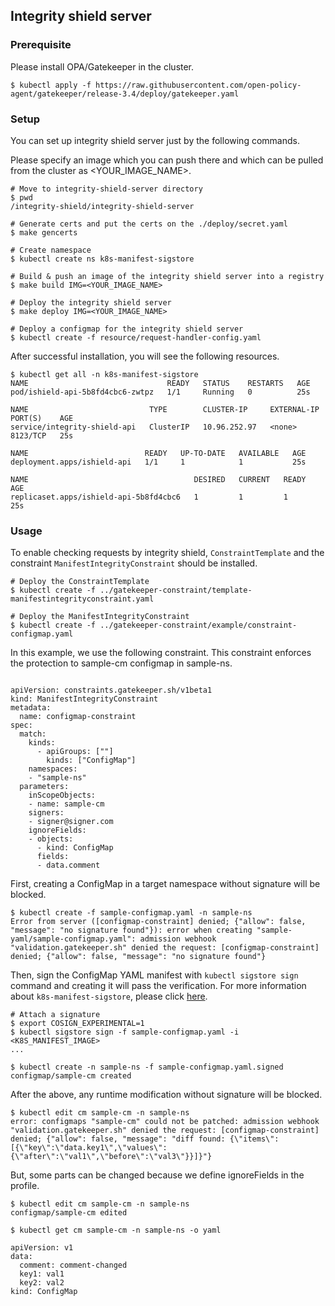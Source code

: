 ## Integrity shield server

### Prerequisite
Please install OPA/Gatekeeper in the cluster.
```
$ kubectl apply -f https://raw.githubusercontent.com/open-policy-agent/gatekeeper/release-3.4/deploy/gatekeeper.yaml
```

### Setup
You can set up integrity shield server just by the following commands.

Please specify an image which you can push there and which can be pulled from the cluster as <YOUR_IMAGE_NAME>.

```
# Move to integrity-shield-server directory
$ pwd 
/integrity-shield/integrity-shield-server

# Generate certs and put the certs on the ./deploy/secret.yaml 
$ make gencerts

# Create namespace
$ kubectl create ns k8s-manifest-sigstore

# Build & push an image of the integrity shield server into a registry
$ make build IMG=<YOUR_IMAGE_NAME>

# Deploy the integrity shield server
$ make deploy IMG=<YOUR_IMAGE_NAME>

# Deploy a configmap for the integrity shield server
$ kubectl create -f resource/request-handler-config.yaml
```

After successful installation, you will see the following resources.
```
$ kubectl get all -n k8s-manifest-sigstore
NAME                               READY   STATUS    RESTARTS   AGE
pod/ishield-api-5b8fd4cbc6-zwtpz   1/1     Running   0          25s

NAME                           TYPE        CLUSTER-IP     EXTERNAL-IP   PORT(S)    AGE
service/integrity-shield-api   ClusterIP   10.96.252.97   <none>        8123/TCP   25s

NAME                          READY   UP-TO-DATE   AVAILABLE   AGE
deployment.apps/ishield-api   1/1     1            1           25s

NAME                                     DESIRED   CURRENT   READY   AGE
replicaset.apps/ishield-api-5b8fd4cbc6   1         1         1       25s
```

### Usage

To enable checking requests by integrity shield, `ConstraintTemplate` and the constraint `ManifestIntegrityConstraint` should be installed.

```
# Deploy the ConstraintTemplate
$ kubectl create -f ../gatekeeper-constraint/template-manifestintegrityconstraint.yaml

# Deploy the ManifestIntegrityConstraint
$ kubectl create -f ../gatekeeper-constraint/example/constraint-configmap.yaml
```
In this example, we use the following constraint. This constraint enforces the protection to sample-cm configmap in sample-ns.
```

apiVersion: constraints.gatekeeper.sh/v1beta1
kind: ManifestIntegrityConstraint
metadata:
  name: configmap-constraint
spec:
  match:
    kinds:
      - apiGroups: [""]
        kinds: ["ConfigMap"] 
    namespaces:
    - "sample-ns"
  parameters:
    inScopeObjects:
    - name: sample-cm
    signers:
    - signer@signer.com
    ignoreFields:
    - objects:
      - kind: ConfigMap
      fields:
      - data.comment
```

First, creating a ConfigMap in a target namespace without signature will be blocked.
```
$ kubectl create -f sample-configmap.yaml -n sample-ns                                                                                 
Error from server ([configmap-constraint] denied; {"allow": false, "message": "no signature found"}): error when creating "sample-yaml/sample-configmap.yaml": admission webhook "validation.gatekeeper.sh" denied the request: [configmap-constraint] denied; {"allow": false, "message": "no signature found"}
```

Then, sign the ConfigMap YAML manifest with `kubectl sigstore sign` command and creating it will pass the verification.
For more information about `k8s-manifest-sigstore`, please click [here](https://github.com/sigstore/k8s-manifest-sigstore).

```
# Attach a signature
$ export COSIGN_EXPERIMENTAL=1
$ kubectl sigstore sign -f sample-configmap.yaml -i <K8S_MANIFEST_IMAGE>
...

$ kubectl create -n sample-ns -f sample-configmap.yaml.signed
configmap/sample-cm created
```

After the above, any runtime modification without signature will be blocked.
```
$ kubectl edit cm sample-cm -n sample-ns                                                                                 
error: configmaps "sample-cm" could not be patched: admission webhook "validation.gatekeeper.sh" denied the request: [configmap-constraint] denied; {"allow": false, "message": "diff found: {\"items\":[{\"key\":\"data.key1\",\"values\":{\"after\":\"val1\",\"before\":\"val3\"}}]}"}
```
But, some parts can be changed because we define ignoreFields in the profile.
```
$ kubectl edit cm sample-cm -n sample-ns
configmap/sample-cm edited

$ kubectl get cm sample-cm -n sample-ns -o yaml

apiVersion: v1
data:
  comment: comment-changed
  key1: val1
  key2: val2
kind: ConfigMap
```
